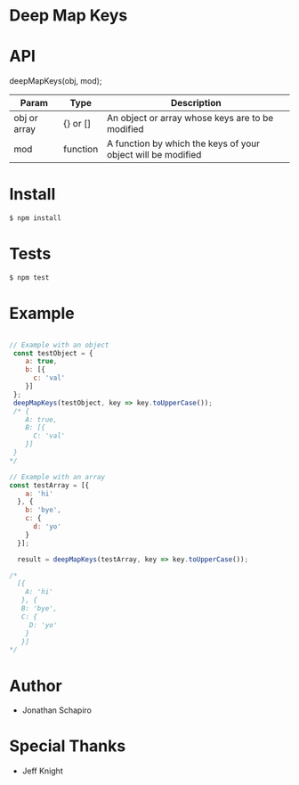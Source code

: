 # Deep Map Keys

# API
deepMapKeys(obj, mod);

| Param | Type | Description |
| ------ | ------ | ------ |
| obj or array | {} or [] | An object or array whose keys are to be modified |
| mod | function | A function by which the keys of your object will be modified |

# Install

```sh
$ npm install
```

# Tests
```sh
$ npm test
```

# Example
```javascript

// Example with an object
 const testObject = {
    a: true,
    b: [{
      c: 'val'
    }]
 };
 deepMapKeys(testObject, key => key.toUpperCase()); 
 /* {
    A: true,
    B: [{
      C: 'val'
    }]
 }
*/

// Example with an array
const testArray = [{
    a: 'hi'
  }, {
    b: 'bye',
    c: {
      d: 'yo'
    }
  }];

  result = deepMapKeys(testArray, key => key.toUpperCase());

/*
  [{
	A: 'hi'
   }, {
   B: 'bye',
   C: {
	 D: 'yo'
	}
   }]
*/
```

# Author
 - Jonathan Schapiro

# Special Thanks
 - Jeff Knight


